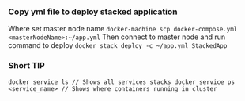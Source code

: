 ### Copy yml file to deploy stacked application
Where <masterNodeName> set master node name
``
docker-machine scp docker-compose.yml <masterNodeName>:~/app.yml
``
Then connect to master node and run command to deploy
``
docker stack deploy -c ~/app.yml StackedApp
``
### Short TIP
``
docker service ls // Shows all services stacks
docker service ps <service_name> // Shows where containers running in cluster
``
